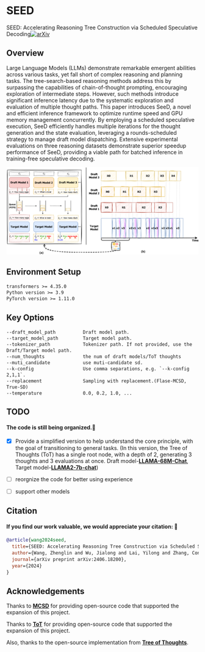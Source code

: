 # SEED
SEED: Accelerating Reasoning Tree Construction via Scheduled Speculative Decoding[![arXiv](https://img.shields.io/badge/Arxiv-2406.18139-red?logo=arxiv&label=Arxiv&color=red)](https://arxiv.org/abs/2406.18200)

## Overview
Large Language Models (LLMs) demonstrate remarkable emergent abilities across various tasks, yet fall short of complex reasoning and planning tasks. The tree-search-based reasoning methods address this by surpassing the capabilities of chain-of-thought prompting, encouraging exploration of intermediate steps. However, such methods introduce significant inference latency due to the systematic exploration and evaluation of multiple thought paths. This paper introduces SeeD, a novel and efficient inference framework to optimize runtime speed and GPU memory management concurrently. By employing a scheduled speculative execution, SeeD efficiently handles multiple iterations for the thought generation and the state evaluation, leveraging a rounds-scheduled strategy to manage draft model dispatching. Extensive experimental evaluations on three reasoning datasets demonstrate superior speedup performance of SeeD, providing a viable path for batched inference in training-free speculative decoding.


<div style="text-align: center;">
    <img src="assets/seed.png">
</div>


## Environment Setup
```
transformers >= 4.35.0
Python version >= 3.9
PyTorch version >= 1.11.0
```

## Key Options
```
--draft_model_path          Draft model path.
--target_model_path         Target model path.
--tokenizer_path            Tokenizer path. If not provided, use the Draft/Target model path.
--num_thoughts              the num of draft models/ToT thoughts
--muti_candidate            use muti-candidate sd.
--k-config                  Use comma separations, e.g. `--k-config 2,1,1`.
--replacement               Sampling with replacement.(Flase-MCSD, True-SD)
--temperature               0.0, 0.2, 1.0, ...
```


## TODO
#### The code is still being organized.🚧
- [x] Provide a simplified version to help understand the core principle, with the goal of transitioning to general tasks. (In this version, the Tree of Thoughts (ToT) has a single root node, with a depth of 2, generating 3 thoughts and 3 evaluations at once. Draft model-**[LLAMA-68M-Chat](https://huggingface.co/Felladrin/Llama-68M-Chat-v1)**, Target model-**[LLAMA2-7b-chat](https://huggingface.co/meta-llama/Llama-2-7b-chat-hf)**)
- [ ] reorgnize the code for better using experience
- [ ] support other models


## Citation

#### If you find our work valuable, we would appreciate your citation: 🎈
```bibtex
@article{wang2024seed,
  title={SEED: Accelerating Reasoning Tree Construction via Scheduled Speculative Decoding},
  author={Wang, Zhenglin and Wu, Jialong and Lai, Yilong and Zhang, Congzhi and Zhou, Deyu},
  journal={arXiv preprint arXiv:2406.18200},
  year={2024}
}
```


## Acknowledgements

Thanks to **[MCSD](https://github.com/NJUNLP/MCSD)** for providing open-source code that supported the expansion of this project.

Thanks to **[ToT](https://github.com/princeton-nlp/tree-of-thought-llm)** for providing open-source code that supported the expansion of this project.

Also, thanks to the open-source implementation from **[Tree of Thoughts](https://github.com/kyegomez/tree-of-thoughts)**.
